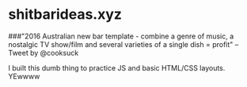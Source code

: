 # shitbarideas.xyz



###"2016 Australian new bar template - combine a genre of music, a nostalgic TV show/film and several varieties of a single dish = profit" – Tweet by @cooksuck

I built this dumb thing to practice JS and basic HTML/CSS layouts. YEwwww
